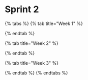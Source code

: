 # Sprint 2

{% tabs %}
{% tab title="Week 1" %}

{% endtab %}

{% tab title="Week 2" %}

{% endtab %}

{% tab title="Week 3" %}

{% endtab %}
{% endtabs %}
